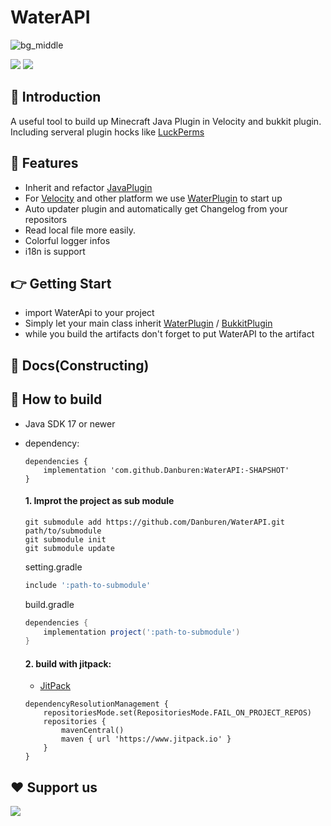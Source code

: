 # WaterAPI
![bg_middle](https://github.com/user-attachments/assets/c1f25cc1-48b5-4896-b88e-61741e4e2da7)

[![](https://www.jitpack.io/v/Danburen/WaterAPI.svg)](https://www.jitpack.io/#Danburen/WaterAPI)
![](https://img.shields.io/github/v/release/Danburen/WaterAPI)

## 🤠 Introduction
  A useful tool to build up Minecraft Java Plugin in Velocity and bukkit plugin.
  Including serveral plugin hocks like [LuckPerms](https://luckperms.net/)

## 🌟 Features
* Inherit and refactor [JavaPlugin](https://bukkit.windit.net/javadoc/org/bukkit/plugin/java/JavaPlugin.html)
* For [Velocity](https://papermc.io/software/velocity) and other platform we use [WaterPlugin](https://github.com/Danburen/WaterAPI/blob/main/src/main/java/org/waterwood/plugin/WaterPlugin.java) to start up
* Auto updater plugin and automatically get Changelog from your repositors
* Read local file more easily.
* Colorful logger infos
* i18n is support

## 👉 Getting Start
* import WaterApi to your project
* Simply let your main class inherit [WaterPlugin](https://github.com/Danburen/WaterAPI/blob/main/src/main/java/org/waterwood/plugin/WaterPlugin.java) / [BukkitPlugin](https://github.com/Danburen/WaterAPI/blob/main/src/main/java/org/waterwood/plugin/bukkit/BukkitPlugin.java)
* while you build the artifacts don't forget to put WaterAPI to the artifact

## 📖 Docs(Constructing)

## 🧱 How to build
* Java SDK 17 or newer
*	dependency:
	```Gradle:
	dependencies {
		implementation 'com.github.Danburen:WaterAPI:-SHAPSHOT'
	}
	```

	#### 1. Improt the project as sub module
	```git
	git submodule add https://github.com/Danburen/WaterAPI.git path/to/submodule
	git submodule init
	git submodule update
	```
	setting.gradle
	```gradle
	include ':path-to-submodule'
	```
	build.gradle
	```gradle
	dependencies {
    	implementation project(':path-to-submodule')
	}
	```
	#### 2. build with jitpack:
	* [JitPack](https://www.jitpack.io/#Danburen/WaterAPI)
	```Gradle:
	dependencyResolutionManagement {
		repositoriesMode.set(RepositoriesMode.FAIL_ON_PROJECT_REPOS)
		repositories {
			mavenCentral()
			maven { url 'https://www.jitpack.io' }
		}
	}
	```

## ❤️ Support us

[![](https://pic1.afdiancdn.com/static/img/welcome/button-sponsorme.png)](https://afdian.com/a/WaterWood/plan)
